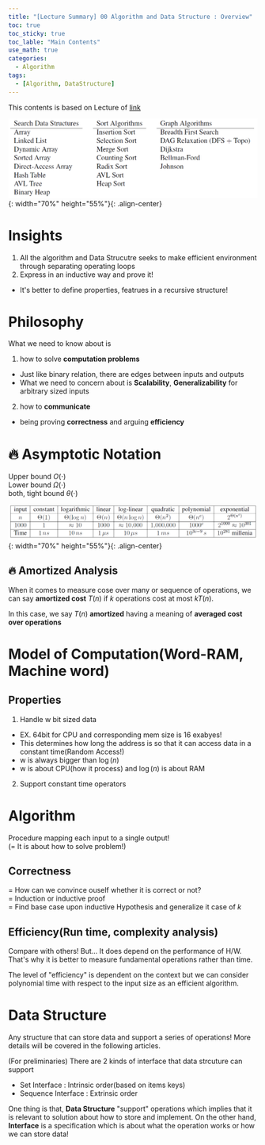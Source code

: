 ```yaml
---
title: "[Lecture Summary] 00 Algorithm and Data Structure : Overview"
toc: true
toc_sticky: true
toc_lable: "Main Contents"
use_math: true
categories:
  - Algorithm
tags:
  - [Algorithm, DataStructure]
---
```


This contents is based on Lecture of [link](https://ocw.mit.edu/courses/6-006-introduction-to-algorithms-spring-2020/pages/syllabus/)

![제목](/assets/images/algorithm/0-1.PNG){: width="70%" height="55%"}{: .align-center}

# Insights 

1. All the algorithm and Data Strucutre seeks to make efficient environment through separating operating loops
2. Express in an inductive way and prove it! 
  - It's better to define properties, featrues in a recursive structure!

# Philosophy 

What we need to know about is 

1. how to solve **computation problems**
  - Just like binary relation, there are edges between inputs and outputs
  - What we need to concern about is **Scalability**, **Generalizability** for arbitrary sized inputs
2. how to **communicate**
  - being proving **correctness** and arguing **efficiency**

# 🔥 Asymptotic Notation

Upper bound $O(\cdot)$<br>
Lower bound $\Omega(\cdot)$<br>
both, tight bound $\theta(\cdot)$

![제목](/assets/images/algorithm/0-0.PNG){: width="70%" height="55%"}{: .align-center}

## 🔥 Amortized Analysis

When it comes to measure cose over many or sequence of operations, we can say **amortized cost** $T(n)$ if *k* operations cost at most $kT(n)$.

In this case, we say $T(n)$ **amortized** having a meaning of **averaged cost over operations**

# Model of Computation(Word-RAM, Machine word)

## Properties

1. Handle w bit sized data 
  - EX. 64bit for CPU and corresponding mem size is 16 exabyes!
  - This determines how long the address is so that it can access data in a constant time(Random Access!)  
  - w is always bigger than $\log(n)$
  - w is about CPU(how it process) and $\log(n)$ is about RAM
2. Support constant time operators


# Algorithm

Procedure mapping each input to a single output!<br>
(= It is about how to solve problem!)

## Correctness

= How can we convince ouself whether it is correct or not?<br>
= Induction or inductive proof <br>
= Find base case upon inductive Hypothesis and generalize it case of *k*

## Efficiency(Run time, complexity analysis)

Compare with others! But... It does depend on the performance of H/W. <br>
That's why it is better to measure fundamental operations rather than time.

The level of "efficiency" is dependent on the context but we can consider polynomial time with respect to the input size as an efficient algorithm.

# Data Structure

Any structure that can store data and support a series of operations! More details will be covered in the following articles. 

(For preliminaries) There are 2 kinds of interface that data strcuture can support

- Set Interface : Intrinsic order(based on items keys)
- Sequence Interface : Extrinsic order

One thing is that, **Data Structure** "support" operations which implies that it is relevant to solution about how to store and implement. On the other hand, **Interface** is a specification which is about what the operation works or how we can store data!
